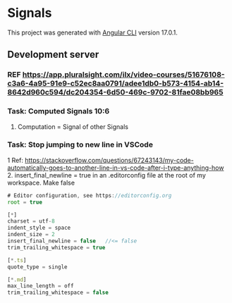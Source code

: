 # Signals

This project was generated with [Angular CLI](https://github.com/angular/angular-cli) version 17.0.1.

## Development server

### REF <https://app.pluralsight.com/ilx/video-courses/51676108-c3a6-4a95-91e9-c52ec8aa0791/adee1db0-b573-4154-ab14-8642d960c594/dc204354-6d50-469c-9702-81fae08bb965>

### Task: Computed Signals 10:6

1. Computation = Signal of other Signals

### Task: Stop jumping to new line in VSCode

1 Ref: <https://stackoverflow.com/questions/67243143/my-code-automatically-goes-to-another-line-in-vs-code-after-i-type-anything-how>
2. insert_final_newline = true in an .editorconfig file at the root of my workspace. Make false

```typescript
# Editor configuration, see https://editorconfig.org
root = true

[*]
charset = utf-8
indent_style = space
indent_size = 2
insert_final_newline = false   //<= false
trim_trailing_whitespace = true

[*.ts]
quote_type = single

[*.md]
max_line_length = off
trim_trailing_whitespace = false
```
